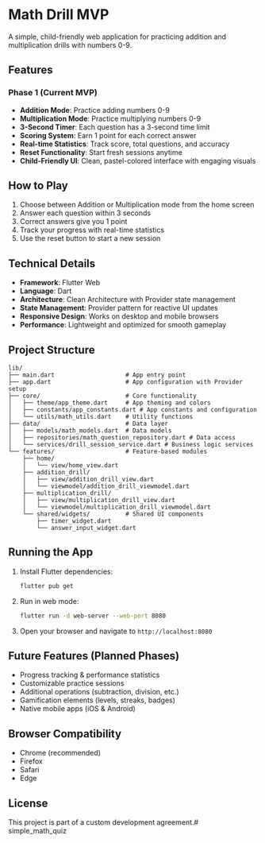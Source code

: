 # Math Drill MVP

A simple, child-friendly web application for practicing addition and multiplication drills with numbers 0-9.

## Features

### Phase 1 (Current MVP)
- **Addition Mode**: Practice adding numbers 0-9
- **Multiplication Mode**: Practice multiplying numbers 0-9
- **3-Second Timer**: Each question has a 3-second time limit
- **Scoring System**: Earn 1 point for each correct answer
- **Real-time Statistics**: Track score, total questions, and accuracy
- **Reset Functionality**: Start fresh sessions anytime
- **Child-Friendly UI**: Clean, pastel-colored interface with engaging visuals

## How to Play

1. Choose between Addition or Multiplication mode from the home screen
2. Answer each question within 3 seconds
3. Correct answers give you 1 point
4. Track your progress with real-time statistics
5. Use the reset button to start a new session

## Technical Details

- **Framework**: Flutter Web
- **Language**: Dart
- **Architecture**: Clean Architecture with Provider state management
- **State Management**: Provider pattern for reactive UI updates
- **Responsive Design**: Works on desktop and mobile browsers
- **Performance**: Lightweight and optimized for smooth gameplay

## Project Structure

```
lib/
├── main.dart                    # App entry point
├── app.dart                     # App configuration with Provider setup
├── core/                        # Core functionality
│   ├── theme/app_theme.dart     # App theming and colors
│   ├── constants/app_constants.dart # App constants and configuration
│   └── utils/math_utils.dart    # Utility functions
├── data/                        # Data layer
│   ├── models/math_models.dart  # Data models
│   ├── repositories/math_question_repository.dart # Data access
│   └── services/drill_session_service.dart # Business logic services
└── features/                    # Feature-based modules
    ├── home/
    │   └── view/home_view.dart
    ├── addition_drill/
    │   ├── view/addition_drill_view.dart
    │   └── viewmodel/addition_drill_viewmodel.dart
    ├── multiplication_drill/
    │   ├── view/multiplication_drill_view.dart
    │   └── viewmodel/multiplication_drill_viewmodel.dart
    └── shared/widgets/          # Shared UI components
        ├── timer_widget.dart
        └── answer_input_widget.dart
```

## Running the App

1. Install Flutter dependencies:
   ```bash
   flutter pub get
   ```

2. Run in web mode:
   ```bash
   flutter run -d web-server --web-port 8080
   ```

3. Open your browser and navigate to `http://localhost:8080`

## Future Features (Planned Phases)

- Progress tracking & performance statistics
- Customizable practice sessions
- Additional operations (subtraction, division, etc.)
- Gamification elements (levels, streaks, badges)
- Native mobile apps (iOS & Android)

## Browser Compatibility

- Chrome (recommended)
- Firefox
- Safari
- Edge

## License

This project is part of a custom development agreement.# simple_math_quiz
